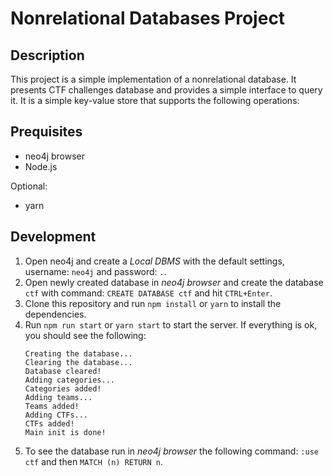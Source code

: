 # Nonrelational Databases Project
## Description
This project is a simple implementation of a nonrelational database.
It presents CTF challenges database and provides a simple interface to query it. It is a simple key-value store that supports the following operations:

## Prequisites
- neo4j browser
- Node.js

Optional:
- yarn

## Development
1. Open neo4j and create a *Local DBMS* with the default settings, username: `neo4j` and password: `.`.
2. Open newly created database in *neo4j browser* and create the database `ctf` with command: `CREATE DATABASE ctf` and hit `CTRL+Enter`.
3. Clone this repository and run `npm install` or `yarn` to install the dependencies.
4. Run `npm run start` or `yarn start` to start the server. If everything is ok, you should see the following:
    ```
    Creating the database...
    Clearing the database...
    Database cleared!
    Adding categories...
    Categories added!
    Adding teams...
    Teams added!
    Adding CTFs...
    CTFs added!
    Main init is done!
    ```
 5. To see the database run in *neo4j browser* the following command: `:use ctf` and then `MATCH (n) RETURN n`.

